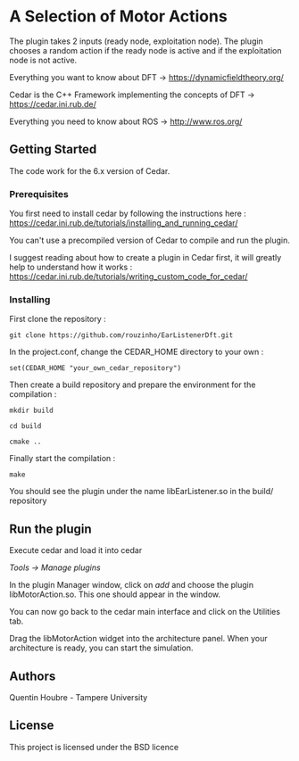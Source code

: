 # A Selection of Motor Actions

The plugin takes 2 inputs (ready node, exploitation node). The plugin chooses a random action if the ready node is active and if the exploitation node is not active.

Everything you want to know about DFT -> https://dynamicfieldtheory.org/

Cedar is the C++ Framework implementing the concepts of DFT -> https://cedar.ini.rub.de/

Everything you need to know about ROS -> http://www.ros.org/

## Getting Started



The code work for the 6.x version of Cedar.


### Prerequisites

You first need to install cedar by following the instructions here : https://cedar.ini.rub.de/tutorials/installing_and_running_cedar/

You can't use a precompiled version of Cedar to compile and run the plugin.

I suggest reading about how to create a plugin in Cedar first, it will greatly help to understand how it works : https://cedar.ini.rub.de/tutorials/writing_custom_code_for_cedar/


### Installing

First clone the repository :

`git clone https://github.com/rouzinho/EarListenerDft.git`

In the project.conf, change the CEDAR_HOME directory to your own :

`set(CEDAR_HOME "your_own_cedar_repository")`

Then create a build repository and prepare the environment for the compilation :

`mkdir build`

`cd build`

`cmake ..`

Finally start the compilation :

`make`

You should see the plugin under the name libEarListener.so in the build/ repository


## Run the plugin

Execute cedar and load it into cedar

*Tools -> Manage plugins*

In the plugin Manager window, click on *add* and choose the plugin libMotorAction.so. This one should appear in the window.

You can now go back to the cedar main interface and click on the Utilities tab.

Drag the libMotorAction widget into the architecture panel. When your architecture is ready, you can start the simulation.



## Authors

Quentin Houbre - Tampere University

## License

This project is licensed under the BSD licence
